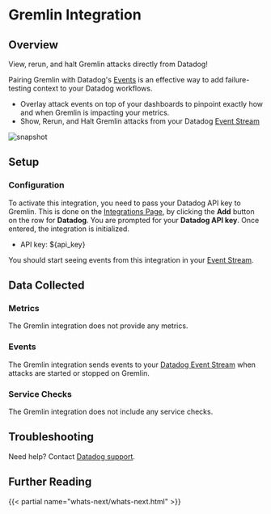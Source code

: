 # Gremlin Integration

## Overview

View, rerun, and halt Gremlin attacks directly from Datadog!

Pairing Gremlin with Datadog's [Events][1] is an effective way to add failure-testing context to your Datadog workflows.

- Overlay attack events on top of your dashboards to pinpoint exactly how and when Gremlin is impacting your metrics.
- Show, Rerun, and Halt Gremlin attacks from your Datadog [Event Stream][2]

![snapshot][3]

## Setup

### Configuration

To activate this integration, you need to pass your Datadog API key to Gremlin. This is done on the [Integrations Page][4], by clicking the **Add** button on the row for **Datadog**. You are prompted for your **Datadog API key**. Once entered, the integration is initialized.

- API key: <span class="hidden-api-key">\${api_key}</span>

You should start seeing events from this integration in your [Event Stream][2].

## Data Collected

### Metrics

The Gremlin integration does not provide any metrics.

### Events

The Gremlin integration sends events to your [Datadog Event Stream][4] when attacks are started or stopped on Gremlin.

### Service Checks

The Gremlin integration does not include any service checks.

## Troubleshooting

Need help? Contact [Datadog support][5].

## Further Reading

{{< partial name="whats-next/whats-next.html" >}}

[1]: https://docs.datadoghq.com/getting_started/#events
[2]: https://app.datadoghq.com/event/stream
[3]: https://raw.githubusercontent.com/DataDog/integrations-extras/master/gremlin/images/events-overlay.png
[4]: https://app.gremlin.com/settings/integrations
[5]: https://docs.datadoghq.com/help/
[6]: https://www.datadoghq.com/blog/gremlin-datadog/

